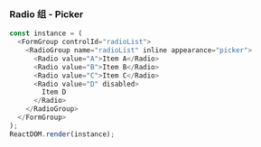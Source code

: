 ### Radio 组 - Picker

<!--start-code-->

```js
const instance = (
  <FormGroup controlId="radioList">
    <RadioGroup name="radioList" inline appearance="picker">
      <Radio value="A">Item A</Radio>
      <Radio value="B">Item B</Radio>
      <Radio value="C">Item C</Radio>
      <Radio value="D" disabled>
        Item D
      </Radio>
    </RadioGroup>
  </FormGroup>
);
ReactDOM.render(instance);
```

<!--end-code-->
